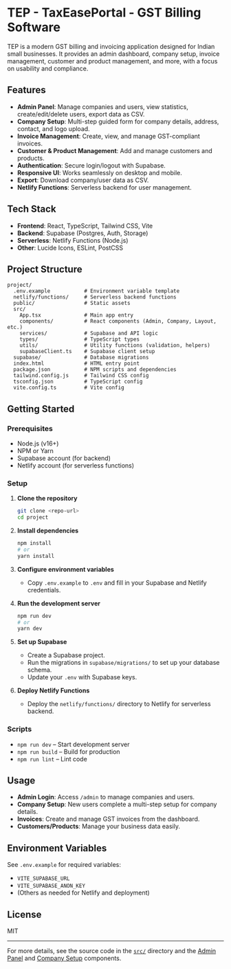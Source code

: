 # TEP - TaxEasePortal - GST Billing Software

TEP is a modern GST billing and invoicing application designed for Indian small businesses. It provides an admin dashboard, company setup, invoice management, customer and product management, and more, with a focus on usability and compliance.

## Features

- **Admin Panel**: Manage companies and users, view statistics, create/edit/delete users, export data as CSV.
- **Company Setup**: Multi-step guided form for company details, address, contact, and logo upload.
- **Invoice Management**: Create, view, and manage GST-compliant invoices.
- **Customer & Product Management**: Add and manage customers and products.
- **Authentication**: Secure login/logout with Supabase.
- **Responsive UI**: Works seamlessly on desktop and mobile.
- **Export**: Download company/user data as CSV.
- **Netlify Functions**: Serverless backend for user management.

## Tech Stack

- **Frontend**: React, TypeScript, Tailwind CSS, Vite
- **Backend**: Supabase (Postgres, Auth, Storage)
- **Serverless**: Netlify Functions (Node.js)
- **Other**: Lucide Icons, ESLint, PostCSS

## Project Structure

```
project/
  .env.example           # Environment variable template
  netlify/functions/     # Serverless backend functions
  public/                # Static assets
  src/
    App.tsx              # Main app entry
    components/          # React components (Admin, Company, Layout, etc.)
    services/            # Supabase and API logic
    types/               # TypeScript types
    utils/               # Utility functions (validation, helpers)
    supabaseClient.ts    # Supabase client setup
  supabase/              # Database migrations
  index.html             # HTML entry point
  package.json           # NPM scripts and dependencies
  tailwind.config.js     # Tailwind CSS config
  tsconfig.json          # TypeScript config
  vite.config.ts         # Vite config
```

## Getting Started

### Prerequisites

- Node.js (v16+)
- NPM or Yarn
- Supabase account (for backend)
- Netlify account (for serverless functions)

### Setup

1. **Clone the repository**
   ```sh
   git clone <repo-url>
   cd project
   ```

2. **Install dependencies**
   ```sh
   npm install
   # or
   yarn install
   ```

3. **Configure environment variables**
   - Copy `.env.example` to `.env` and fill in your Supabase and Netlify credentials.

4. **Run the development server**
   ```sh
   npm run dev
   # or
   yarn dev
   ```

5. **Set up Supabase**
   - Create a Supabase project.
   - Run the migrations in `supabase/migrations/` to set up your database schema.
   - Update your `.env` with Supabase keys.

6. **Deploy Netlify Functions**
   - Deploy the `netlify/functions/` directory to Netlify for serverless backend.

### Scripts

- `npm run dev` – Start development server
- `npm run build` – Build for production
- `npm run lint` – Lint code

## Usage

- **Admin Login**: Access `/admin` to manage companies and users.
- **Company Setup**: New users complete a multi-step setup for company details.
- **Invoices**: Create and manage GST invoices from the dashboard.
- **Customers/Products**: Manage your business data easily.

## Environment Variables

See `.env.example` for required variables:
- `VITE_SUPABASE_URL`
- `VITE_SUPABASE_ANON_KEY`
- (Others as needed for Netlify and deployment)

## License

MIT

---

For more details, see the source code in the [`src/`](src) directory and the [Admin Panel](src/components/Admin/AdminPanel.tsx) and [Company Setup](src/components/Company/CompanySetup.tsx) components.
